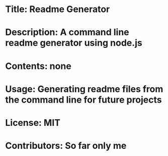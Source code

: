 
  # Title: Readme Generator
  
  # Description: A command line readme generator using node.js

  # Contents: none
  
  # Usage: Generating readme files from the command line for future projects

  # License: MIT

  # Contributors: So far only me
  
  